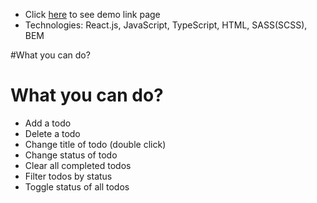 - Click [here](https://brandonsunrise.github.io/react_todo-app-with-api/) to see demo link page
- Technologies: React.js, JavaScript, TypeScript, HTML, SASS(SCSS), BEM

#What you can do?
# What you can do?
- Add a todo
- Delete a todo
- Change title of todo (double click)
- Change status of todo
- Clear all completed todos
- Filter todos by status
- Toggle status of all todos
